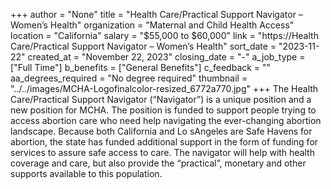 +++
author = "None"
title = "Health Care/Practical Support Navigator – Women’s Health"
organization = "Maternal and Child Health Access"
location = "California"
salary = "$55,000 to $60,000"
link = "https://Health Care/Practical Support Navigator – Women’s Health"
sort_date = "2023-11-22"
created_at = "November 22, 2023"
closing_date = "-"
a_job_type = ["Full Time"]
b_benefits = ["General Benefits"]
c_feedback = ""
aa_degrees_required = "No degree required"
thumbnail = "../../images/MCHA-Logofinalcolor-resized_6772a770.jpg"
+++
The Health Care/Practical Support Navigator (“Navigator”) is a unique position and a new position for MCHA. The position is funded to support people trying to access abortion care who need help navigating the ever-changing abortion landscape. Because both California and Lo sAngeles are Safe Havens for abortion, the state has funded additional support in the form of
funding for services to assure safe access to care. The navigator will help with health coverage and care, but also provide the “practical”, monetary and other supports available to this population.